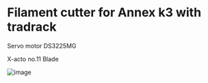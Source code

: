 # Filament cutter for Annex k3 with tradrack

Servo motor DS3225MG 

X-acto no.11 Blade

![image](https://github.com/v6cl/MyDIYthings/assets/16078263/e37e5de8-b3ff-425e-88ad-d752ddb898a9)
